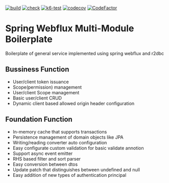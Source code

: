 [![build](https://github.com/siyual-park/spring-webflux-multi-module-boilerplate/actions/workflows/build.yml/badge.svg)](https://github.com/siyual-park/spring-webflux-multi-module-boilerplate/actions/workflows/build.yml)
[![check](https://github.com/siyual-park/spring-webflux-multi-module-boilerplate/actions/workflows/check.yml/badge.svg)](https://github.com/siyual-park/spring-webflux-multi-module-boilerplate/actions/workflows/check.yml)
[![k6-test](https://github.com/siyual-park/spring-webflux-multi-module-boilerplate/actions/workflows/k6-test.yml/badge.svg)](https://github.com/siyual-park/spring-webflux-multi-module-boilerplate/actions/workflows/k6-test.yml)
[![codecov](https://codecov.io/gh/siyual-park/spring-webflux-multi-module-boilerplate/branch/master/graph/badge.svg?token=ICZfrp7K5c)](https://codecov.io/gh/siyual-park/spring-webflux-multi-module-boilerplate)
[![CodeFactor](https://www.codefactor.io/repository/github/siyual-park/spring-webflux-multi-module-boilerplate/badge)](https://www.codefactor.io/repository/github/siyual-park/spring-webflux-multi-module-boilerplate)

# Spring Webflux Multi-Module Boilerplate
Boilerplate of general service implemented using spring webflux and r2dbc  

## Bussiness Function
- User/client token issuance
- Scope(permission) management
- User/client Scope management
- Basic user/client CRUD
- Dynamic client based allowed origin header configuration

## Foundation Function
- In-memory cache that supports transactions
- Persistence management of domain objects like JPA
- Writing/reading converter auto configuration
- Easy configurate custom validation for basic validate annotion
- Support async event emitter
- RHS based filter and sort parser
- Easy conversion between dtos
- Update patch that distinguishes between undefined and null
- Easy addition of new types of authentication principal
